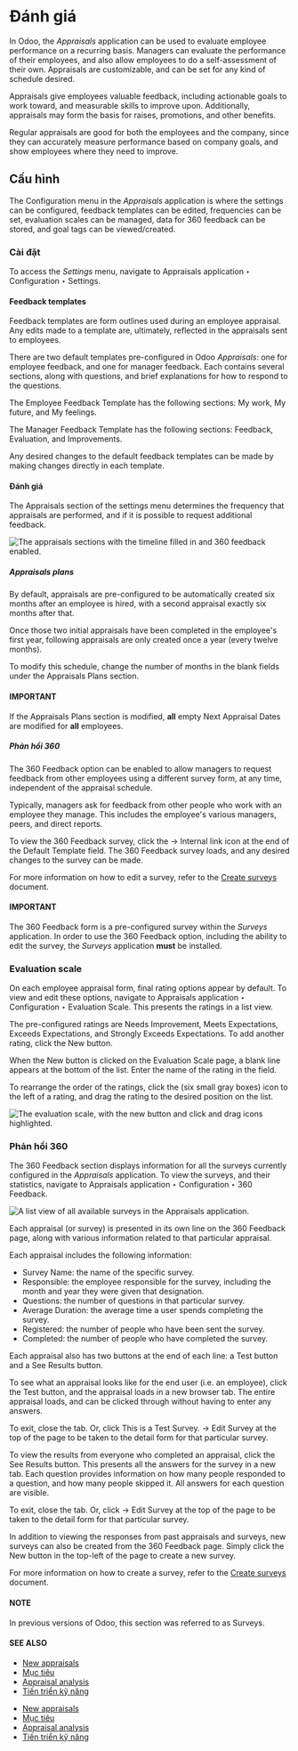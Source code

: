 # Đánh giá

In Odoo, the *Appraisals* application can be used to evaluate employee performance on a recurring
basis. Managers can evaluate the performance of their employees, and also allow employees to do a
self-assessment of their own. Appraisals are customizable, and can be set for any kind of schedule
desired.

Appraisals give employees valuable feedback, including actionable goals to work toward, and
measurable skills to improve upon. Additionally, appraisals may form the basis for raises,
promotions, and other benefits.

Regular appraisals are good for both the employees and the company, since they can accurately
measure performance based on company goals, and show employees where they need to improve.

## Cấu hình

The Configuration menu in the *Appraisals* application is where the settings can be
configured, feedback templates can be edited, frequencies can be set, evaluation scales can be
managed, data for 360 feedback can be stored, and goal tags can be viewed/created.

### Cài đặt

To access the *Settings* menu, navigate to Appraisals application ‣ Configuration
‣ Settings.

#### Feedback templates

Feedback templates are form outlines used during an employee appraisal. Any edits made to a template
are, ultimately, reflected in the appraisals sent to employees.

There are two default templates pre-configured in Odoo *Appraisals*: one for employee feedback, and
one for manager feedback. Each contains several sections, along with questions, and brief
explanations for how to respond to the questions.

The Employee Feedback Template has the following sections: My work,
My future, and My feelings.

The Manager Feedback Template has the following sections: Feedback,
Evaluation, and Improvements.

Any desired changes to the default feedback templates can be made by making changes directly in each
template.

#### Đánh giá

The Appraisals section of the settings menu determines the frequency that appraisals are
performed, and if it is possible to request additional feedback.

![The appraisals sections with the timeline filled in and 360 feedback enabled.](../../.gitbook/assets/appraisals-setting.png)

<a id="appraisals-appraisal-plan"></a>

##### Appraisals plans

By default, appraisals are pre-configured to be automatically created six months after an employee
is hired, with a second appraisal exactly six months after that.

Once those two initial appraisals have been completed in the employee's first year, following
appraisals are only created once a year (every twelve months).

To modify this schedule, change the number of months in the blank fields under the
Appraisals Plans section.

#### IMPORTANT
If the Appraisals Plans section is modified, **all** empty Next Appraisal
Dates are modified for **all** employees.

##### Phản hồi 360

The 360 Feedback option can be enabled to allow managers to request feedback from other
employees using a different survey form, at any time, independent of the appraisal schedule.

Typically, managers ask for feedback from other people who work with an employee they manage. This
includes the employee's various managers, peers, and direct reports.

To view the 360 Feedback survey, click the → Internal link icon at the end
of the Default Template field. The 360 Feedback survey loads, and any
desired changes to the survey can be made.

For more information on how to edit a survey, refer to the [Create surveys](applications/marketing/surveys/create.md)
document.

#### IMPORTANT
The 360 Feedback form is a pre-configured survey within the *Surveys* application. In
order to use the 360 Feedback option, including the ability to edit the survey, the
*Surveys* application **must** be installed.

### Evaluation scale

On each employee appraisal form, final rating options appear by default. To view and edit these
options, navigate to Appraisals application ‣ Configuration ‣ Evaluation Scale.
This presents the ratings in a list view.

The pre-configured ratings are Needs Improvement, Meets Expectations,
Exceeds Expectations, and Strongly Exceeds Expectations. To add another
rating, click the New button.

When the New button is clicked on the Evaluation Scale page, a blank line
appears at the bottom of the list. Enter the name of the rating in the field.

To rearrange the order of the ratings, click the (six small gray boxes) icon to the left
of a rating, and drag the rating to the desired position on the list.

![The evaluation scale, with the new button and click and drag icons highlighted.](../../.gitbook/assets/evaluation-scale.png)

### Phản hồi 360

The 360 Feedback section displays information for all the surveys currently configured
in the *Appraisals* application. To view the surveys, and their statistics, navigate to
Appraisals application ‣ Configuration ‣ 360 Feedback.

![A list view of all available surveys in the Appraisals application.](../../.gitbook/assets/survey-list.png)

Each appraisal (or survey) is presented in its own line on the 360 Feedback page, along
with various information related to that particular appraisal.

Each appraisal includes the following information:

- Survey Name: the name of the specific survey.
- Responsible: the employee responsible for the survey, including the month and year
  they were given that designation.
- Questions: the number of questions in that particular survey.
- Average Duration: the average time a user spends completing the survey.
- Registered: the number of people who have been sent the survey.
- Completed: the number of people who have completed the survey.

Each appraisal also has two buttons at the end of each line: a Test button and a
See Results button.

To see what an appraisal looks like for the end user (i.e. an employee), click the Test
button, and the appraisal loads in a new browser tab. The entire appraisal loads, and can be clicked
through without having to enter any answers.

To exit, close the tab. Or, click This is a Test Survey. → Edit Survey at the top of the
page to be taken to the detail form for that particular survey.

To view the results from everyone who completed an appraisal, click the See Results
button. This presents all the answers for the survey in a new tab. Each question provides
information on how many people responded to a question, and how many people skipped it. All answers
for each question are visible.

To exit, close the tab. Or, click → Edit Survey at the top of the page to be taken to
the detail form for that particular survey.

In addition to viewing the responses from past appraisals and surveys, new surveys can also be
created from the 360 Feedback page. Simply click the New button in the
top-left of the page to create a new survey.

For more information on how to create a survey, refer to the [Create surveys](applications/marketing/surveys/create.md)
document.

#### NOTE
In previous versions of Odoo, this section was referred to as Surveys.

#### SEE ALSO
- [New appraisals](applications/hr/appraisals/new_appraisals.md)
- [Mục tiêu](applications/hr/appraisals/goals.md)
- [Appraisal analysis](applications/hr/appraisals/appraisal_analysis.md)
- [Tiến triển kỹ năng](applications/hr/appraisals/skills_evolution.md)

* [New appraisals](applications/hr/appraisals/new_appraisals.md)
* [Mục tiêu](applications/hr/appraisals/goals.md)
* [Appraisal analysis](applications/hr/appraisals/appraisal_analysis.md)
* [Tiến triển kỹ năng](applications/hr/appraisals/skills_evolution.md)

